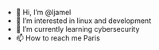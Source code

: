 - 👋 Hi, I’m @ljamel
- 👀 I’m interested in linux and development
- 🌱 I’m currently learning cybersecurity
- 📫 How to reach me Paris

<!---
ljamel/ljamel is a ✨ special ✨ repository because its `README.md` (this file) appears on your GitHub profile.
You can click the Preview link to take a look at your changes.
--->
